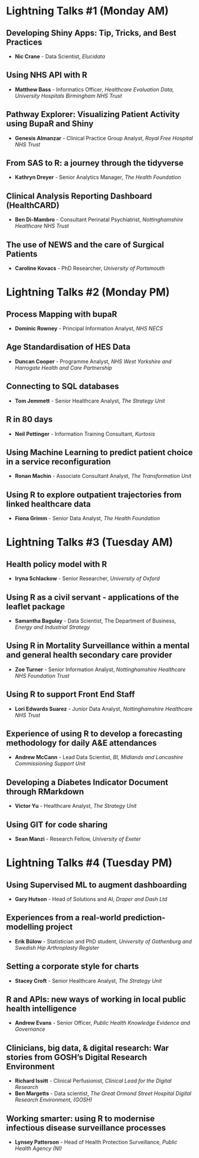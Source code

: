 # Lightning Talks #1 (Monday AM)

## Developing Shiny Apps: Tip, Tricks, and Best Practices

- **Nic Crane** - Data Scientist, *Elucidata*

## Using NHS API with R

- **Matthew Bass** - Informatics Officer, *Healthcare Evaluation Data, University Hospitals Birmingham NHS Trust*

## Pathway Explorer: Visualizing Patient Activity using BupaR and Shiny

- **Genesis Almanzar** - Clinical Practice Group Analyst, *Royal Free Hospital NHS Trust*

## From SAS to R: a journey through the tidyverse

- **Kathryn Dreyer** - Senior Analytics Manager, *The Health Foundation*

## Clinical Analysis Reporting Dashboard (HealthCARD)

- **Ben Di-Mambro** - Consultant Perinatal Psychiatrist, *Nottinghamshire Healthcare NHS Trust*

## The use of NEWS and the care of Surgical Patients

- **Caroline Kovacs** - PhD Researcher, *University of Portsmouth*

# Lightning Talks #2 (Monday PM)

## Process Mapping with bupaR

- **Dominic Rowney** - Principal Information Analyst, *NHS NECS*

## Age Standardisation of HES Data

- **Duncan Cooper** - Programme Analyst, *NHS West Yorkshire and Harrogate Health and Care Partnership*

## Connecting to SQL databases

- **Tom Jemmett** - Senior Healthcare Analyst, *The Strategy Unit*

## R in 80 days

- **Neil Pettinger** - Information Training Consultant, *Kurtosis*

## Using Machine Learning to predict patient choice in a service reconfiguration

- **Ronan Machin** - Associate Consultant Analyst, *The Transformation Unit*

## Using R to explore outpatient trajectories from linked healthcare data

- **Fiona Grimm** - Senior Data Analyst, *The Health Foundation*

# Lightning Talks #3 (Tuesday AM)

## Health policy model with R

- **Iryna Schlackow** - Senior Researcher, *University of Oxford*

## Using R as a civil servant - applications of the leaflet package

- **Samantha Bagulay** - Data Scientist, The Department of Business, *Energy and Industrial Strategy*

## Using R in Mortality Surveillance within a mental and general health secondary care provider

- **Zoe Turner** - Senior Information Analyst, *Nottinghamshire Healthcare NHS Foundation Trust*

## Using R to support Front End Staff

- **Lori Edwards Suarez** - Junior Data Analyst, *Nottinghamshire Healthcare NHS Trust*

## Experience of using R to develop a forecasting methodology for daily A&E attendances

- **Andrew McCann** - Lead Data Scientist, *BI, Midlands and Lancashire Commissioning Support Unit*

## Developing a Diabetes Indicator Document through RMarkdown

- **Victor Yu** - Healthcare Analyst, *The Strategy Unit*

## Using GIT for code sharing

- **Sean Manzi** - Research Fellow, *University of Exeter*

# Lightning Talks #4 (Tuesday PM)

## Using Supervised ML to augment dashboarding

- **Gary Hutson** - Head of Solutions and AI, *Draper and Dash Ltd*

## Experiences from a real-world prediction-modelling project

- **Erik Bülow** - Statistician and PhD student, *University of Gothenburg and Swedish Hip Arthroplasty Register*

## Setting a corporate style for charts

- **Stacey Croft** - Senior Healthcare Analyst, *The Strategy Unit*

## R and APIs: new ways of working in local public health intelligence

- **Andrew Evans** - Senior Officer, *Public Health Knowledge Evidence and Governance*

## Clinicians, big data, & digital research: War stories from GOSH’s Digital Research Environment

- **Richard Issitt** - Clinical Perfusionist, *Clinical Lead for the Digital Research*
- **Ben Margetts** - Data scientist, *The Great Ormond Street Hospital Digital Research Environment, (GOSH)*

## Working smarter: using R to modernise infectious disease surveillance processes

- **Lynsey Patterson** - Head of Health Protection Surveillance, *Public Health Agency (NI)*
